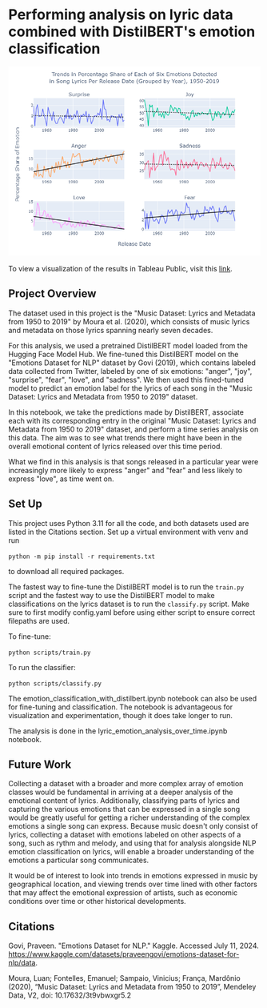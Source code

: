 # Performing analysis on lyric data combined with DistilBERT's emotion classification

![Graph visualization of analysis results](analysis_results.png)

To view a visualization of the results in Tableau Public, visit this [link](https://public.tableau.com/views/TrendsinPercentageShareofEachofSixEmotionsDetectedinSongLyricsPerReleaseDateGroupedbyYear1950-2019/PercentageShareofEachEmotionOverTime?:language=en-US&:sid=&:redirect=auth&:display_count=n&:origin=viz_share_link).

## Project Overview 

The dataset used in this project is the "Music Dataset: Lyrics and Metadata from 1950 to 2019" by Moura et al. (2020), which consists of music lyrics and metadata on those lyrics spanning nearly seven decades.

For this analysis, we used a pretrained DistilBERT model loaded from the Hugging Face Model Hub. We fine-tuned this DistilBERT model on the "Emotions Dataset for NLP" dataset by Govi (2019), which contains labeled data collected from Twitter, labeled by one of six emotions: "anger", "joy", "surprise", "fear", "love", and "sadness". We then used this fined-tuned model to predict an emotion label for the lyrics of each song in the "Music Dataset: Lyrics and Metadata from 1950 to 2019" dataset.

In this notebook, we take the predictions made by DistilBERT, associate each with its corresponding entry in the original "Music Dataset: Lyrics and Metadata from 1950 to 2019" dataset, and perform a time series analysis on this data. The aim was to see what trends there might have been in the overall emotional content of lyrics released over this time period. 

What we find in this analysis is that songs released in a particular year were increasingly more likely to express "anger" and "fear" and less likely to express "love", as time went on. 


## Set Up

This project uses Python 3.11 for all the code, and both datasets used are listed in the Citations section. Set up a virtual environment with venv and run 

`python -m pip install -r requirements.txt` 

to download all required packages. 

The fastest way to fine-tune the DistilBERT model is to run the `train.py` script and the fastest way to use the DistilBERT model to make classifications on the lyrics dataset is to run the `classify.py` script. Make sure to first modify config.yaml before using either script to ensure correct filepaths are used. 

To fine-tune:

`python scripts/train.py`

To run the classifier:

`python scripts/classify.py`

The emotion_classification_with_distilbert.ipynb notebook can also be used for fine-tuning and classification. The notebook is advantageous for visualization and experimentation, though it does take longer to run. 

The analysis is done in the lyric_emotion_analysis_over_time.ipynb notebook. 

## Future Work

Collecting a dataset with a broader and more complex array of emotion classes would be fundamental in arriving at a deeper analysis of the emotional content of lyrics. Additionally, classifying parts of lyrics and capturing the various emotions that can be expressed in a single song would be greatly useful for getting a richer understanding of the complex emotions a single song can express. Because music doesn't only consist of lyrics, collecting a dataset with emotions labeled on other aspects of a song, such as rythm and melody, and using that for analysis alongside NLP emotion classification on lyrics, will enable a broader understanding of the emotions a particular song communicates.    

It would be of interest to look into trends in emotions expressed in music by geographical location, and viewing trends over time lined with other factors that may affect the emotional expression of artists, such as economic conditions over time or other historical developments. 


## Citations

Govi, Praveen. "Emotions Dataset for NLP." Kaggle. Accessed July 11, 2024. https://www.kaggle.com/datasets/praveengovi/emotions-dataset-for-nlp/data.

Moura, Luan; Fontelles, Emanuel; Sampaio, Vinicius; França, Mardônio (2020), “Music Dataset: Lyrics and Metadata from 1950 to 2019”, Mendeley Data, V2, doi: 10.17632/3t9vbwxgr5.2





